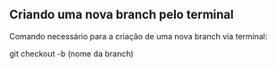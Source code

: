 ## Criando uma nova branch pelo terminal

Comando necessário para a criação de uma nova branch via terminal:

git checkout -b (nome da branch)